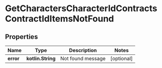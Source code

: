 
# GetCharactersCharacterIdContractsContractIdItemsNotFound

## Properties
Name | Type | Description | Notes
------------ | ------------- | ------------- | -------------
**error** | **kotlin.String** | Not found message |  [optional]



